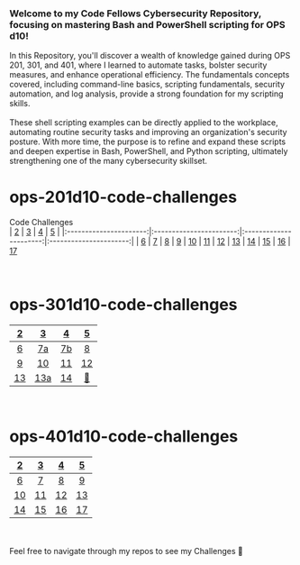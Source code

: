 ### Welcome to my Code Fellows Cybersecurity Repository, focusing on mastering Bash and PowerShell scripting for OPS d10!
In this Repository, you'll discover a wealth of knowledge gained during OPS 201, 301, and 401, where I learned to automate tasks, bolster security measures, and enhance operational efficiency. The fundamentals concepts covered, including command-line basics, scripting fundamentals, security automation, and log analysis, provide a strong foundation for my scripting skills.
<br>
<br>
These shell scripting examples can be directly applied to the workplace, automating routine security tasks and improving an organization's security posture. With more time, the purpose is to refine and expand these scripts and deepen expertise in Bash, PowerShell, and Python scripting, ultimately strengthening one of the many cybersecurity skillset.

# ops-201d10-code-challenges
Code Challenges
<br>
| [2](index/201_2_my_first_bash_script.sh) | [3](index/201_3_functions.sh) | [4](index/201_4_arrays.sh) | [5](index/201_5_loops.sh) |
|:----------------------:|:-----------------------:|:----------------------:|:----------------------:|
| [6](index/201_6_conditionals.sh) | [7](index/201_7_system_information.sh) | [8](index/201_8_windows_batch_scripting.bat) | [9](index/201_9_log_retrieval_via_powershell.ps1) 
| [10](index/201_10_system_process_commands.ps1) | [11](index/201_11_automated_endpoint_configuration.ps1) | [12]() | [13](index/201_13_domain_analyzer.sh) 
| [14](index/201_14_github.md) | [15]() | [16]() | [17]()

<br>

# ops-301d10-code-challenges
| [2](index/301_2_append-date-time.sh) | [3](index/301_3_file-permissions.sh) | [4](index/301_4_conditional-in-menu-systems.sh) | [5](index/301_5_clearing-logs.sh) |
|:----------------------:|:-----------------------:|:----------------------:|:----------------------:|
| [6](index/301_6_bash-in-python.py) | [7a](index/301_7a_directory-creation.py) | [7b](301_7b_directory-creation.py) | [8](index/301_8_python-collections.py) 
| [9](index/301_9_python-conditional-statements.py) | [10](index/301_10_python-file-handling.py) | [11](index/301_11_psutil.py) | [12](index/301_12_python-rquest-library.py)
| [13](index/301_13_powershell-ad-automation.ps1) | [13a](index/301_13a_powershell-ad-automation.ps1) | [14](index/301_14_python-malware-analysis.py) | [🍓]()
<br>

# ops-401d10-code-challenges

| [2](index/201_2_my_first_bash_script.sh) | [3](index/201_3_functions.sh) | [4](index/201_4_arrays.sh) | [5](index/201_5_loops.sh) |
|:----------------------:|:-----------------------:|:----------------------:|:----------------------:|
| [6](index/201_6_conditionals.sh) | [7](index/201_7_system_information.sh) | [8](index/201_8_windows_batch_scripting.bat) | [9](index/201_9_log_retrieval_via_powershell.ps1) 
| [10](index/201_10_system_process_commands.ps1) | [11](index/201_11_automated_endpoint_configuration.ps1) | [12]() | [13](index/201_13_domain_analyzer.sh) 
| [14](index/201_14_github.md) | [15]() | [16]() | [17]()

<br>
<br>
Feel free to navigate through my repos to see my Challenges 🍓


